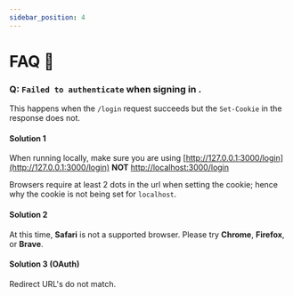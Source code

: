 ```yaml
---
sidebar_position: 4
---
```


# FAQ  💬

### Q: `Failed to authenticate` when signing in .

This happens when the `/login` request succeeds but the `Set-Cookie` in the response does not. 

#### Solution 1

When running locally, make sure you are using [http://127.0.0.1:3000/login](http://127.0.0.1:3000/login) **NOT** [http://localhost:3000/login](http://localhost:3000/login) 

Browsers require at least 2 dots in the url when setting the cookie; hence why the cookie is not being set for `localhost`.

#### Solution 2

At this time, **Safari** is not a supported browser. Please try **Chrome**, **Firefox**, or **Brave**.

#### Solution 3 (OAuth)

Redirect URL's do not match.
